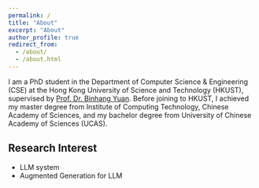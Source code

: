 ```yaml
---
permalink: /
title: "About"
excerpt: "About"
author_profile: true
redirect_from: 
  - /about/
  - /about.html
---
```

I am a PhD student in the Department of Computer Science & Engineering (CSE) at the Hong Kong University of Science and Technology (HKUST), supervised by [Prof. Dr. Binhang Yuan](https://binhangyuan.github.io/site/). Before joining to HKUST, I achieved my master degree from Institute of Computing Technology, Chinese Academy of Sciences, and my bachelor degree from University of Chinese Academy of Sciences (UCAS).

Research Interest
------
- LLM system
- Augmented Generation for LLM
